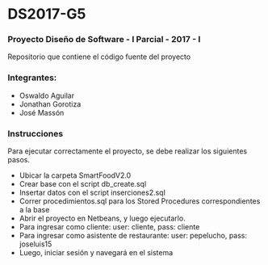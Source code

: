 # DS2017-G5
### Proyecto Diseño de Software - I Parcial - 2017 - I ###
Repositorio que contiene el código fuente del proyecto

### Integrantes: ###
* Oswaldo Aguilar
* Jonathan Gorotiza
* José Massón

### Instrucciones ###
Para ejecutar correctamente el proyecto, se debe realizar los siguientes pasos.

* Ubicar la carpeta SmartFoodV2.0
* Crear base con el script db_create.sql
* Insertar datos con el script inserciones2.sql
* Correr procedimientos.sql para los Stored Procedures correspondientes a la base
* Abrir el proyecto en Netbeans, y luego ejecutarlo.
* Para ingresar como cliente: 
    user: cliente, pass: cliente
* Para ingresar como asistente de restaurante:
    user: pepelucho, pass: joseluis15
* Luego, iniciar sesión y navegará en el sistema
    